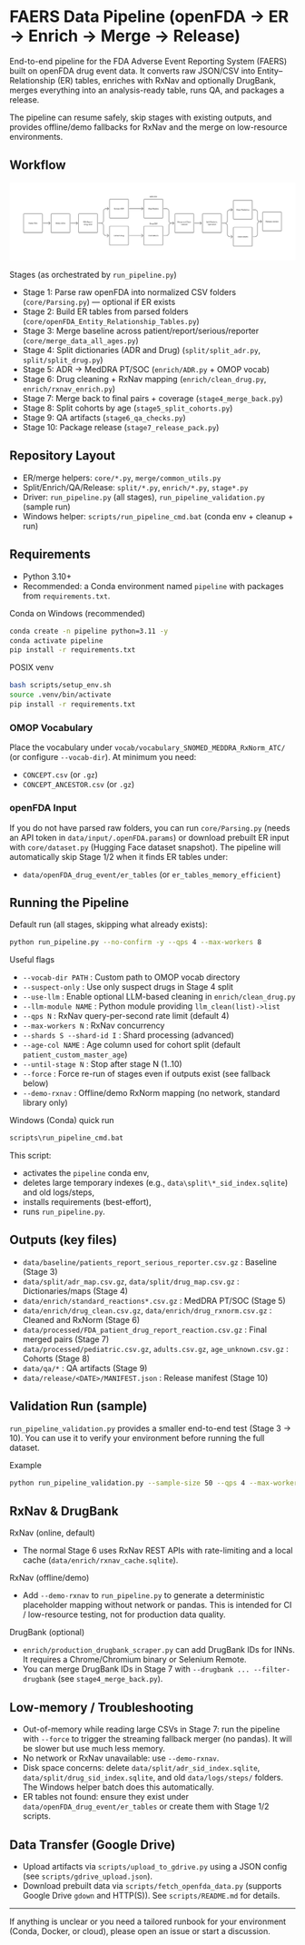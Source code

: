 # FAERS Data Pipeline (openFDA -> ER -> Enrich -> Merge -> Release)

End-to-end pipeline for the FDA Adverse Event Reporting System (FAERS) built on openFDA drug event data. It converts raw JSON/CSV into Entity–Relationship (ER) tables, enriches with RxNav and optionally DrugBank, merges everything into an analysis-ready table, runs QA, and packages a release.

The pipeline can resume safely, skip stages with existing outputs, and provides offline/demo fallbacks for RxNav and the merge on low-resource environments.

## Workflow
![Image](./merge/version_1.1.png)

Stages (as orchestrated by `run_pipeline.py`)
- Stage 1: Parse raw openFDA into normalized CSV folders (`core/Parsing.py`) — optional if ER exists
- Stage 2: Build ER tables from parsed folders (`core/openFDA_Entity_Relationship_Tables.py`)
- Stage 3: Merge baseline across patient/report/serious/reporter (`core/merge_data_all_ages.py`)
- Stage 4: Split dictionaries (ADR and Drug) (`split/split_adr.py`, `split/split_drug.py`)
- Stage 5: ADR -> MedDRA PT/SOC (`enrich/ADR.py` + OMOP vocab)
- Stage 6: Drug cleaning + RxNav mapping (`enrich/clean_drug.py`, `enrich/rxnav_enrich.py`)
- Stage 7: Merge back to final pairs + coverage (`stage4_merge_back.py`)
- Stage 8: Split cohorts by age (`stage5_split_cohorts.py`)
- Stage 9: QA artifacts (`stage6_qa_checks.py`)
- Stage 10: Package release (`stage7_release_pack.py`)

## Repository Layout
- ER/merge helpers: `core/*.py`, `merge/common_utils.py`
- Split/Enrich/QA/Release: `split/*.py`, `enrich/*.py`, `stage*.py`
- Driver: `run_pipeline.py` (all stages), `run_pipeline_validation.py` (sample run)
- Windows helper: `scripts/run_pipeline_cmd.bat` (conda env + cleanup + run)

## Requirements
- Python 3.10+
- Recommended: a Conda environment named `pipeline` with packages from `requirements.txt`.

Conda on Windows (recommended)
```cmd
conda create -n pipeline python=3.11 -y
conda activate pipeline
pip install -r requirements.txt
```

POSIX venv
```bash
bash scripts/setup_env.sh
source .venv/bin/activate
pip install -r requirements.txt
```

### OMOP Vocabulary
Place the vocabulary under `vocab/vocabulary_SNOMED_MEDDRA_RxNorm_ATC/` (or configure `--vocab-dir`). At minimum you need:
- `CONCEPT.csv` (or `.gz`)
- `CONCEPT_ANCESTOR.csv` (or `.gz`)

### openFDA Input
If you do not have parsed raw folders, you can run `core/Parsing.py` (needs an API token in `data/input/.openFDA.params`) or download prebuilt ER input with `core/dataset.py` (Hugging Face dataset snapshot). The pipeline will automatically skip Stage 1/2 when it finds ER tables under:
- `data/openFDA_drug_event/er_tables` (or `er_tables_memory_efficient`)

## Running the Pipeline
Default run (all stages, skipping what already exists):
```bash
python run_pipeline.py --no-confirm -y --qps 4 --max-workers 8
```

Useful flags
- `--vocab-dir PATH`     : Custom path to OMOP vocab directory
- `--suspect-only`       : Use only suspect drugs in Stage 4 split
- `--use-llm`            : Enable optional LLM-based cleaning in `enrich/clean_drug.py`
- `--llm-module NAME`    : Python module providing `llm_clean(list)->list`
- `--qps N`              : RxNav query-per-second rate limit (default 4)
- `--max-workers N`      : RxNav concurrency
- `--shards S --shard-id I` : Shard processing (advanced)
- `--age-col NAME`       : Age column used for cohort split (default `patient_custom_master_age`)
- `--until-stage N`      : Stop after stage N (1..10)
- `--force`              : Force re-run of stages even if outputs exist (see fallback below)
- `--demo-rxnav`         : Offline/demo RxNorm mapping (no network, standard library only)

Windows (Conda) quick run
```cmd
scripts\run_pipeline_cmd.bat
```
This script:
- activates the `pipeline` conda env,
- deletes large temporary indexes (e.g., `data\split\*_sid_index.sqlite`) and old logs/steps,
- installs requirements (best-effort),
- runs `run_pipeline.py`.

## Outputs (key files)
- `data/baseline/patients_report_serious_reporter.csv.gz`        : Baseline (Stage 3)
- `data/split/adr_map.csv.gz`, `data/split/drug_map.csv.gz`      : Dictionaries/maps (Stage 4)
- `data/enrich/standard_reactions*.csv.gz`                        : MedDRA PT/SOC (Stage 5)
- `data/enrich/drug_clean.csv.gz`, `data/enrich/drug_rxnorm.csv.gz` : Cleaned and RxNorm (Stage 6)
- `data/processed/FDA_patient_drug_report_reaction.csv.gz`       : Final merged pairs (Stage 7)
- `data/processed/pediatric.csv.gz`, `adults.csv.gz`, `age_unknown.csv.gz` : Cohorts (Stage 8)
- `data/qa/*`                                                     : QA artifacts (Stage 9)
- `data/release/<DATE>/MANIFEST.json`                             : Release manifest (Stage 10)

## Validation Run (sample)
`run_pipeline_validation.py` provides a smaller end-to-end test (Stage 3 -> 10). You can use it to verify your environment before running the full dataset.

Example
```bash
python run_pipeline_validation.py --sample-size 50 --qps 4 --max-workers 8
```

## RxNav & DrugBank
RxNav (online, default)
- The normal Stage 6 uses RxNav REST APIs with rate-limiting and a local cache (`data/enrich/rxnav_cache.sqlite`).

RxNav (offline/demo)
- Add `--demo-rxnav` to `run_pipeline.py` to generate a deterministic placeholder mapping without network or pandas. This is intended for CI / low-resource testing, not for production data quality.

DrugBank (optional)
- `enrich/production_drugbank_scraper.py` can add DrugBank IDs for INNs. It requires a Chrome/Chromium binary or Selenium Remote.
- You can merge DrugBank IDs in Stage 7 with `--drugbank ... --filter-drugbank` (see `stage4_merge_back.py`).

## Low-memory / Troubleshooting
- Out-of-memory while reading large CSVs in Stage 7: run the pipeline with `--force` to trigger the streaming fallback merger (no pandas). It will be slower but use much less memory.
- No network or RxNav unavailable: use `--demo-rxnav`.
- Disk space concerns: delete `data/split/adr_sid_index.sqlite`, `data/split/drug_sid_index.sqlite`, and old `data/logs/steps/` folders. The Windows helper batch does this automatically.
- ER tables not found: ensure they exist under `data/openFDA_drug_event/er_tables` or create them with Stage 1/2 scripts.

## Data Transfer (Google Drive)
- Upload artifacts via `scripts/upload_to_gdrive.py` using a JSON config (see `scripts/gdrive_upload.json`).
- Download prebuilt data via `scripts/fetch_openfda_data.py` (supports Google Drive `gdown` and HTTP(S)). See `scripts/README.md` for details.

---
If anything is unclear or you need a tailored runbook for your environment (Conda, Docker, or cloud), please open an issue or start a discussion.
